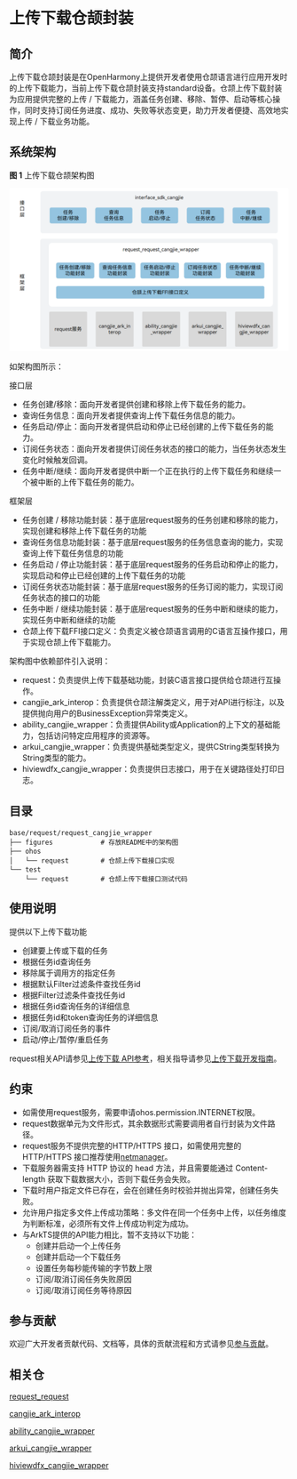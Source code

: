# 上传下载仓颉封装

## 简介

上传下载仓颉封装是在OpenHarmony上提供开发者使用仓颉语言进行应用开发时的上传下载能力，当前上传下载仓颉封装支持standard设备。仓颉上传下载封装为应用提供完整的上传 / 下载能力，涵盖任务创建、移除、暂停、启动等核心操作，同时支持订阅任务进度、成功、失败等状态变更，助力开发者便捷、高效地实现上传 / 下载业务功能。

## 系统架构

**图 1**  上传下载仓颉架构图

!["上传下载仓颉架构图"](figures/request_cangjie_wrapper_architecture.png)

如架构图所示：

接口层

- 任务创建/移除：面向开发者提供创建和移除上传下载任务的能力。
- 查询任务信息：面向开发者提供查询上传下载任务信息的能力。
- 任务启动/停止：面向开发者提供启动和停止已经创建的上传下载任务的能力。
- 订阅任务状态：面向开发者提供订阅任务状态的接口的能力，当任务状态发生变化时候触发回调。
- 任务中断/继续：面向开发者提供中断一个正在执行的上传下载任务和继续一个被中断的上传下载任务的能力。

框架层

- 任务创建 / 移除功能封装：基于底层request服务的任务创建和移除的能力，实现创建和移除上传下载任务的功能
- 查询任务信息功能封装：基于底层request服务的任务信息查询的能力，实现查询上传下载任务信息的功能
- 任务启动 / 停止功能封装：基于底层request服务的任务启动和停止的能力，实现启动和停止已经创建的上传下载任务的功能
- 订阅任务状态功能封装：基于底层request服务的任务订阅的能力，实现订阅任务状态的接口的功能
- 任务中断 / 继续功能封装：基于底层request服务的任务中断和继续的能力，实现任务中断和继续的功能
- 仓颉上传下载FFI接口定义：负责定义被仓颉语言调用的C语言互操作接口，用于实现仓颉上传下载能力。

架构图中依赖部件引入说明：

- request：负责提供上传下载基础功能，封装C语言接口提供给仓颉进行互操作。
- cangjie_ark_interop：负责提供仓颉注解类定义，用于对API进行标注，以及提供抛向用户的BusinessException异常类定义。
- ability_cangjie_wrapper：负责提供Ability或Application的上下文的基础能力，包括访问特定应用程序的资源等。
- arkui_cangjie_wrapper：负责提供基础类型定义，提供CString类型转换为String类型的能力。
- hiviewdfx_cangjie_wrapper：负责提供日志接口，用于在关键路径处打印日志。

## 目录

```
base/request/request_cangjie_wrapper
├── figures            # 存放README中的架构图         
├── ohos
│   └── request        # 仓颉上传下载接口实现
└── test
    └── request        # 仓颉上传下载接口测试代码
```

## 使用说明

提供以下上传下载功能

- 创建要上传或下载的任务
- 根据任务id查询任务
- 移除属于调用方的指定任务
- 根据默认Filter过滤条件查找任务id
- 根据Filter过滤条件查找任务id
- 根据任务id查询任务的详细信息
- 根据任务id和token查询任务的详细信息
- 订阅/取消订阅任务的事件
- 启动/停止/暂停/重启任务

request相关API请参见[上传下载 API参考](https://gitcode.com/openharmony-sig/arkcompiler_cangjie_ark_interop/blob/master/doc/API_Reference/source_zh_cn/apis/BasicServicesKit/cj-apis-request-agent.md)，相关指导请参见[上传下载开发指南](https://gitcode.com/openharmony-sig/arkcompiler_cangjie_ark_interop/blob/master/doc/Dev_Guide/source_zh_cn/basic-services/request/cj-app-file-upload-download.md)。

## 约束

- 如需使用request服务，需要申请ohos.permission.INTERNET权限。
- request数据单元为文件形式，其余数据形式需要调用者自行封装为文件路径。
- request服务不提供完整的HTTP/HTTPS 接口，如需使用完整的HTTP/HTTPS 接口推荐使用[netmanager](https://gitcode.com/openharmony-sig/netmanager_netmanager_cangjie_wrapper)。
- 下载服务器需支持 HTTP 协议的 head 方法，并且需要能通过 Content-length 获取下载数据大小，否则下载任务会失败。
- 下载时用户指定文件已存在，会在创建任务时校验并抛出异常，创建任务失败。
- 允许用户指定多文件上传成功策略：多文件在同一个任务中上传，以任务维度为判断标准，必须所有文件上传成功判定为成功。
- 与ArkTS提供的API能力相比，暂不支持以下功能：
  * 创建并启动一个上传任务
  * 创建并启动一个下载任务
  * 设置任务每秒能传输的字节数上限
  * 订阅/取消订阅任务失败原因
  * 订阅/取消订阅任务等待原因

## 参与贡献

欢迎广大开发者贡献代码、文档等，具体的贡献流程和方式请参见[参与贡献](https://gitcode.com/openharmony/docs/blob/master/zh-cn/contribute/%E5%8F%82%E4%B8%8E%E8%B4%A1%E7%8C%AE.md)。

## 相关仓

[request_request](https://gitcode.com/openharmony/request_request/blob/master/README_ZH.md)

[cangjie_ark_interop](https://gitcode.com/openharmony-sig/arkcompiler_cangjie_ark_interop/blob/master/README_zh.md)

[ability_cangjie_wrapper](https://gitcode.com/openharmony-sig/ability_ability_cangjie_wrapper/blob/master/README_zh.md)

[arkui_cangjie_wrapper](https://gitcode.com/openharmony-sig/arkui_arkui_cangjie_wrapper/blob/master/README_zh.md)

[hiviewdfx_cangjie_wrapper](https://gitcode.com/openharmony-sig/hiviewdfx_hiviewdfx_cangjie_wrapper/blob/master/README_zh.md)
